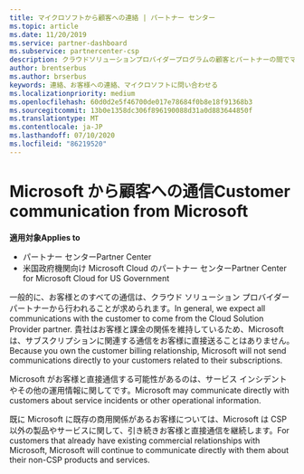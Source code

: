 ```yaml
---
title: マイクロソフトから顧客への連絡 | パートナー センター
ms.topic: article
ms.date: 11/20/2019
ms.service: partner-dashboard
ms.subservice: partnercenter-csp
description: クラウドソリューションプロバイダープログラムの顧客とパートナーの間でマイクロソフトが顧客とのコミュニケーションを期待する方法について説明します。
author: brentserbus
ms.author: brserbus
keywords: 連絡、お客様への連絡、マイクロソフトに問い合わせる
ms.localizationpriority: medium
ms.openlocfilehash: 60d0d2e5f46700de017e78684f0b8e18f91368b3
ms.sourcegitcommit: 13b0e1358dc306f896190088d31a0d883644850f
ms.translationtype: MT
ms.contentlocale: ja-JP
ms.lasthandoff: 07/10/2020
ms.locfileid: "86219520"
---
```

# <a name="customer-communication-from-microsoft"></a><span data-ttu-id="5fc7b-104">Microsoft から顧客への通信</span><span class="sxs-lookup"><span data-stu-id="5fc7b-104">Customer communication from Microsoft</span></span>

<span data-ttu-id="5fc7b-105">**適用対象**</span><span class="sxs-lookup"><span data-stu-id="5fc7b-105">**Applies to**</span></span>

-  <span data-ttu-id="5fc7b-106">パートナー センター</span><span class="sxs-lookup"><span data-stu-id="5fc7b-106">Partner Center</span></span>
-  <span data-ttu-id="5fc7b-107">米国政府機関向け Microsoft Cloud のパートナー センター</span><span class="sxs-lookup"><span data-stu-id="5fc7b-107">Partner Center for Microsoft Cloud for US Government</span></span>


<span data-ttu-id="5fc7b-108">一般的に、お客様とのすべての通信は、クラウド ソリューション プロバイダー パートナーから行われることが求められます。</span><span class="sxs-lookup"><span data-stu-id="5fc7b-108">In general, we expect all communications with the customer to come from the Cloud Solution Provider partner.</span></span> <span data-ttu-id="5fc7b-109">貴社はお客様と課金の関係を維持しているため、Microsoft は、サブスクリプションに関連する通信をお客様に直接送ることはありません。</span><span class="sxs-lookup"><span data-stu-id="5fc7b-109">Because you own the customer billing relationship, Microsoft will not send communications directly to your customers related to their subscriptions.</span></span>

<span data-ttu-id="5fc7b-110">Microsoft がお客様と直接通信する可能性があるのは、サービス インシデントやその他の運用情報に関してです。</span><span class="sxs-lookup"><span data-stu-id="5fc7b-110">Microsoft may communicate directly with customers about service incidents or other operational information.</span></span>

<span data-ttu-id="5fc7b-111">既に Microsoft に既存の商用関係があるお客様については、Microsoft は CSP 以外の製品やサービスに関して、引き続きお客様と直接通信を継続します。</span><span class="sxs-lookup"><span data-stu-id="5fc7b-111">For customers that already have existing commercial relationships with Microsoft, Microsoft will continue to communicate directly with them about their non-CSP products and services.</span></span>

 

 



